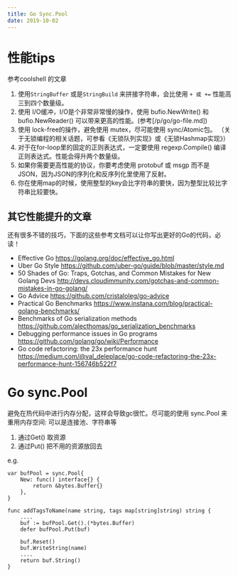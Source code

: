 ```yaml
---
title: Go Sync.Pool
date: 2019-10-02
---
```


# 性能tips
参考coolshell 的文章
1. 使用`StringBuffer` 或是`StringBuild` 来拼接字符串，会比使用 `+ 或 +=` 性能高三到四个数量级。
2. 使用 I/O缓冲，I/O是个非常非常慢的操作，使用 bufio.NewWrite() 和 bufio.NewReader() 可以带来更高的性能。(参考[/p/go/go-file.md])
2. 使用 lock-free的操作，避免使用 mutex，尽可能使用 sync/Atomic包。 （关于无锁编程的相关话题，可参看《无锁队列实现》或《无锁Hashmap实现》）
3. 对于在for-loop里的固定的正则表达式，一定要使用 regexp.Compile() 编译正则表达式。性能会得升两个数量级。
4. 如果你需要更高性能的协议，你要考虑使用 protobuf 或 msgp 而不是JSON，因为JSON的序列化和反序列化里使用了反射。
5. 你在使用map的时候，使用整型的key会比字符串的要快，因为整型比较比字符串比较要快。

## 其它性能提升的文章
还有很多不错的技巧，下面的这些参考文档可以让你写出更好的Go的代码，必读！

- Effective Go
https://golang.org/doc/effective_go.html
- Uber Go Style
https://github.com/uber-go/guide/blob/master/style.md
- 50 Shades of Go: Traps, Gotchas, and Common Mistakes for New Golang Devs
http://devs.cloudimmunity.com/gotchas-and-common-mistakes-in-go-golang/
- Go Advice
https://github.com/cristaloleg/go-advice
- Practical Go Benchmarks
https://www.instana.com/blog/practical-golang-benchmarks/
- Benchmarks of Go serialization methods
https://github.com/alecthomas/go_serialization_benchmarks
- Debugging performance issues in Go programs
https://github.com/golang/go/wiki/Performance
- Go code refactoring: the 23x performance hunt
https://medium.com/@val_deleplace/go-code-refactoring-the-23x-performance-hunt-156746b522f7

# Go sync.Pool
避免在热代码中进行内存分配，这样会导致gc很忙。尽可能的使用 sync.Pool 来重用内存空间: 可以是连接池、字符串等
1. 通过Get() 取资源
1. 通过Put() 把不用的资源放回去

e.g.

    var bufPool = sync.Pool{
        New: func() interface{} {
            return &bytes.Buffer{}
        },
    }

    func addTagsToName(name string, tags map[string]string) string {
        ....
        buf := bufPool.Get().(*bytes.Buffer)
        defer bufPool.Put(buf)

        buf.Reset()
        buf.WriteString(name)
        ....
        return buf.String()
    }